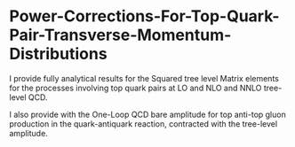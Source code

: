# Power-Corrections-For-Top-Quark-Pair-Transverse-Momentum-Distributions
I provide fully analytical results for the Squared tree level Matrix elements for the processes involving top quark pairs at LO and NLO and NNLO tree-level QCD.

I also provide with the One-Loop QCD bare amplitude for top anti-top gluon production in the quark-antiquark reaction, contracted with the tree-level amplitude. 
